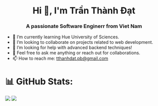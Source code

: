 ### <h1 align="center">Hi 👋, I'm Trần Thành Đạt</h1>

<h3 align="center">A passionate Software Enginerr from Viet Nam</h3>

  
- 🌱 I’m currently learning Hue University of Sciences.
- 👯 I’m looking to collaborate on projects related to web development.
- 🤔 I’m looking for help with advanced backend techniques!
- 💬 Feel free to ask me anything or reach out for collaborations.
- 📫 How to reach me: tthanhdat.pb@gmail.com

# 📊 GitHub Stats:
![](https://github-readme-stats.vercel.app/api?username=thanhdatpb&theme=dark&hide_border=false&include_all_commits=false&count_private=false)
![](https://github-readme-stats.vercel.app/api/top-langs/?username=thanhdatpb&theme=dark&hide_border=false&include_all_commits=false&count_private=false&layout=compact)
